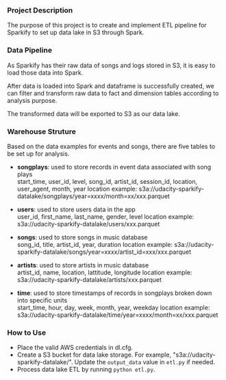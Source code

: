 ### Project Description

The purpose of this project is to create and implement ETL pipeline for Sparkify to set up data lake in S3 through Spark.
    
### Data Pipeline

As Sparkify has their raw data of songs and logs stored in S3, it is easy to load those data into Spark.  

After data is loaded into Spark and dataframe is successfully created, we can filter and transform raw data to fact and dimension tables according to analysis purpose.

The transformed data will be exported to S3 as our data lake.
    
### Warehouse Struture
Based on the data examples for events and songs, there are five tables to be set up for analysis.

- **songplays**: used to store records in event data associated with song plays  
    start_time, user_id, level, song_id, artist_id, session_id, location, user_agent, month, year
    location example: s3a://udacity-sparkify-datalake/songplays/year=xxxx/month=xx/xxx.parquet
    
- **users**: used to store users data in the app  
    user_id, first_name, last_name, gender, level
    location example: s3a://udacity-sparkify-datalake/users/xxx.parquet
    
- **songs**: used to store songs in music database  
    song_id, title, artist_id, year, duration
    location example: s3a://udacity-sparkify-datalake/songs/year=xxxx/artist_id=xxx/xxx.parquet
    
- **artists**: used to store artists in music database  
    artist_id, name, location, lattitude, longitude
    location example: s3a://udacity-sparkify-datalake/artists/xxx.parquet
    
- **time**: used to store timestamps of records in songplays broken down into specific units  
    start_time, hour, day, week, month, year, weekday
    location example: s3a://udacity-sparkify-datalake/time/year=xxxx/month=xx/xxx.parquet
        
### How to Use

- Place the valid AWS credentials in dl.cfg.
- Create a S3 bucket for data lake storage. For example, "s3a://udacity-sparkify-datalake/". Update the `output_data` value in `etl.py` if needed.
- Process data lake ETL by running `python etl.py`.